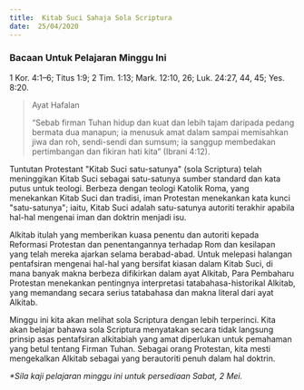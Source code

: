 ```yaml
---
title:  Kitab Suci Sahaja Sola Scriptura
date:  25/04/2020
---
```


### Bacaan Untuk Pelajaran Minggu Ini
1 Kor. 4:1–6; Titus 1:9; 2 Tim. 1:13; Mark. 12:10, 26; Luk. 24:27, 44, 45; Yes. 8:20.

> <p>Ayat Hafalan</p>
> “Sebab firman Tuhan hidup dan kuat dan lebih tajam daripada pedang bermata dua manapun; ia menusuk amat dalam sampai memisahkan jiwa dan roh, sendi-sendi dan sumsum; ia sanggup membedakan pertimbangan dan fikiran hati kita” (Ibrani 4:12).

Tuntutan Protestant "Kitab Suci satu-satunya" (sola Scriptura) telah  meninggikan Kitab Suci sebagai satu-satunya sumber standard dan kata putus untuk teologi. Berbeza dengan teologi Katolik Roma, yang menekankan Kitab Suci dan tradisi, iman Protestan menekankan kata kunci "satu-satunya"; iaitu, Kitab  Suci adalah satu-satunya  autoriti terakhir apabila hal-hal mengenai  iman dan doktrin menjadi isu.

Alkitab itulah yang memberikan kuasa penentu dan autoriti kepada Reformasi Protestan dan penentangannya terhadap Rom dan kesilapan yang telah mereka ajarkan selama berabad-abad. Untuk melepasi halangan  pentafsiran mengenai hal-hal yang bersifat kiasan dalam Kitab Suci,  di mana banyak makna berbeza difikirkan dalam ayat Alkitab, Para Pembaharu Protestan menekankan pentingnya interpretasi tatabahasa-historikal Alkitab, yang memandang secara serius  tatabahasa dan makna literal dari ayat Alkitab.

Minggu ini kita akan melihat sola Scriptura dengan lebih terperinci. Kita akan belajar bahawa sola Scriptura menyatakan secara tidak langsung prinsip asas pentafsiran alkitabiah yang amat diperlukan untuk pemahaman yang betul tentang Firman Tuhan. Sebagai orang Protestan, kita mesti mengekalkan Alkitab sebagai yang berautoriti penuh dalam hal doktrin.

_*Sila kaji pelajaran minggu ini untuk persediaan Sabat, 2 Mei._